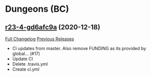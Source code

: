 # <DBM> Dungeons (BC)

## [r23-4-gd6afc9a](https://github.com/DeadlyBossMods/DBM-Dungeons/tree/d6afc9aaf2fd7cb939eaa011bdc3d1245701e269) (2020-12-18)
[Full Changelog](https://github.com/DeadlyBossMods/DBM-Dungeons/compare/r23...d6afc9aaf2fd7cb939eaa011bdc3d1245701e269) [Previous Releases](https://github.com/DeadlyBossMods/DBM-Dungeons/releases)

- Ci updates from master. Also remove FUNDING as its provided by global… (#17)  
- Update CI  
- Delete .travis.yml  
- Create ci.yml  